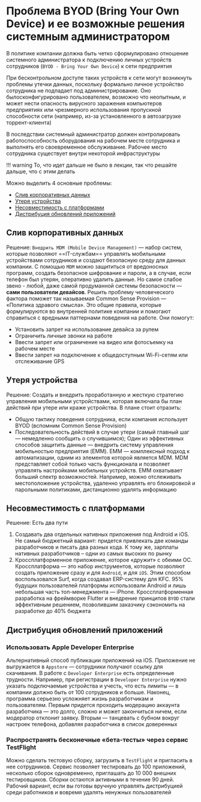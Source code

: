 # Проблема BYOD (Bring Your Own Device) и ее возможные решения системным администратором

В политике компании должна быть четко сформулировано отношение системного администратора к подключению личных устройств сотрудников (`BYOD - Bring Your Own Device`) к сети предприятия

При бесконтрольном доступе таких устройств к сети могут возникнуть проблемы утечки данных, поскольку формально личное устройство сотрудника не подпадает под администрирование. Оно былосконфигурировано
пользователем, возможно что неопытным, и может нести опасность вирусного заражения компьютеров предприятиях или чрезмерного использования пропускной способности сети (например, из-за установленного в
автозагрузке торрент-клиента)

В последствии системный администратор должен контролировать работоспособность оборудования на рабочем месте сотрудника и выполнять его своевременное обслуживание. Рабочее место сотрудника существует
внутри некоторой инфраструктуры

!!! warning
    То, что идет дальше не было в лекции, так что решайте дальше, что с этим делать

Можно выделить 4 основные проблемы:

- [Слив корпоративных данных](#_1)
- [Утеря устройства](#_2)
- [Несовместимость с платформами](#_3)
- [Дистрибуция обновлений приложений](#_4)

## Слив корпоративных данных

Решение: `Внедрить MDM (Mobile Device Management)` — набор систем, которые позволяют ==IT-службам== управлять мобильными устройствами сотрудников и создают безопасную среду для данных компании. С
помощью `MDM` можно защититься от вредоносных программ, создать безопасное шифрование и пароли, а в случае, если телефон был утерян, оперативно удалить данные. Но самое слабое звено - любой, даже
самой продуманной системы безопасности — **сами пользователи девайсов**. Решить проблему человеческого фактора поможет так называемая Common Sense Provision — «Политика здравого смысла». Это общие
правила, которые формулируются во внутренней политике компании и помогают справиться с вредными паттернами поведения на работе. Они помогут:

- Установить запрет на использование девайса за рулем
- Ограничить личные звонки на работе
- Ввести запрет или ограничение на видео или фотосъемку на рабочем месте
- Ввести запрет на подключение к общедоступным Wi-Fi-сетям или отслеживание GPS

## Утеря устройства

Решение: Создать и внедрить проработанную и жесткую стратегию управления мобильными устройствами, которая включала бы план действий при утере или краже устройства. В плане стоит отразить:

- Общую тактику поведения сотрудника, если компания использует BYOD (вспомним Common Sense Provision)
- Последовательность действий в случае утери (самый главный шаг — немедленно сообщить о случившимся); Один из эффективных способов защитить данные — внедрить систему управления мобильностью
  предприятия (EMM). EMM — комплексный подход к автоматизации, одним из элементов которой является MDM. MDM представляет собой только часть функционала и позволяет управлять настройками мобильных
  устройств. EMM охватывает больший спектр возможностей. Например, можно отслеживать местоположение устройства, удаленно управлять его блокировкой и парольными политиками, дистанционно удалять
  информацию

## Несовместимость с платформами

Решение: Есть два пути

1. Создавать два отдельных нативных приложения под Android и iOS. Не самый бюджетный вариант: придется привлекать две команды разработчиков и писать два разных кода. К тому же, зарплаты нативных
   разработчиков – одни из самых высоких по рынку
2. Кроссплатформенное приложение, которое «дружит» с обеими ОС. Кроссплатформа — это набор инструментов, которые позволяют создать приложение сразу и для `Android`, и для `iOS`. Этим способом
   воспользовался Surf, когда создавал ERP-систему для KFC. 95% будущих пользователей платформы использовали Android и лишь небольшая часть топ-менеджмента — iPhone. Кроссплатформенная разработка на
   фреймворке Flutter и внедрение принципов `BYOD` стали эффективным решением, позволившим заказчику сэкономить на разработке до 40% бюджета

## Дистрибуция обновлений приложений

### Использовать Apple Developer Enterprise

Альтернативный способ публикации приложений на iOS. Приложение не выгружается в `Appstore` — сотрудники получают ссылку для скачивания. В работе с `Developer Enterprise` есть определенные трудности.
Например, при регистрации в `Developer Enterprise` нужно указать подключаемые устройства и учесть, что есть лимиты — в компании должно быть от 100 сотрудников и больше. Наконец, программа серьезно
усложняет жизнь разработчикам и пользователям. Первым придется проходить модерацию аккаунта разработчика — это долго, сложно и может закончиться ничем, если модератор отклонит заявку. Вторым —
танцевать с бубном вокруг настроек телефона, добавляя разработчика в список доверенных

### Распространять бесконечные «бета-тесты» через сервис TestFlight

Можно сделать тестовую сборку, загрузить в `TestFlight` и пригласить в нее сотрудников. Сервис позволяет тестировать до 100 приложений, несколько сборок одновременно, приглашать до 10 000 внешних
тестировщиков. Сборки остаются активными в течение 90 дней. Рабочий вариант, если вы готовы вручную управлять дистрибуцией среди работников и вовремя удалять ненужных пользователей
